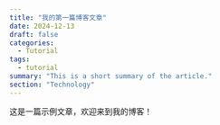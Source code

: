 ```yaml
---
title: "我的第一篇博客文章"
date: 2024-12-13
draft: false
categories:
  - Tutorial
tags:
  - tutorial
summary: "This is a short summary of the article."
section: "Technology"
---
```


这是一篇示例文章，欢迎来到我的博客！
